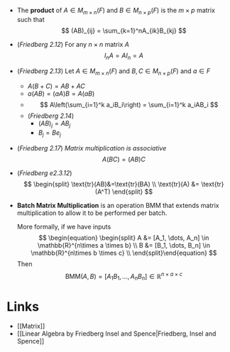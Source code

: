 * The **product** of $A\in M_{m\times n}(F)$ and $B\in M_{n\times p}(F)$ is the $m\times p$ matrix such that
  $$
  (AB)_{ij} = \sum_{k=1}^nA_{ik}B_{kj}
  $$

* (*Friedberg 2.12*) For any $n\times n$ matrix $A$ 
  $$
  I_nA = AI_n = A
  $$
* (*Friedberg 2.13*) Let $A\in M_{m\times n}(F)$ and $B,C\in M_{n\times p}(F)$ and $a\in F$
	* $A(B+C)=AB+AC$
	* $a(AB)=(aA)B=A(aB)$
	* $$
	  A\left(\sum_{i=1}^k a_iB_i\right) = \sum_{i=1}^k a_iAB_i
	  $$
	* (*Friedberg 2.14*) 
		* $(AB)_j = AB_j$
		* $B_j = Be_j$

* (*Friedberg 2.17*) *Matrix multiplication is associative* 
  $$
  A(BC) = (AB)C
  $$
* (*Friedberg e2.3.12*) 
  $$
  \begin{split}
  \text{tr}(AB)&=\text{tr}(BA) \\
  \text{tr}(A) &= \text{tr}(A^T)
  \end{split}
  $$

* **Batch Matrix Multiplication** is an operation $\text{BMM}$ that extends matrix multiplication to allow it to be performed per batch.
  
  More formally, if we have inputs
  $$
  \begin{equation} \begin{split}
  A &= [A_1, \dots, A_n] \in \mathbb{R}^{n\times a \times b} \\
  B &= [B_1, \dots, B_n] \in \mathbb{R}^{n\times b \times c} \\
  \end{split}\end{equation}
  $$
  Then 
  $$
  \text{BMM}(A,B)=[A_1 B_1, \dots, A_n B_n] \in \mathbb{R}^{n\times a \times c}
  $$

# Links
* [[Matrix]]
* [[Linear Algebra by Friedberg Insel and Spence|Friedberg, Insel and Spence]]